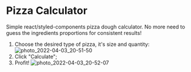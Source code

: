 # Pizza Calculator 
Simple react/styled-components pizza dough calculator. No more need to guess the ingredients proportions for consistent results! 
1. Choose the desired type of pizza, it's size and quantity: 
![photo_2022-04-03_20-51-50](https://user-images.githubusercontent.com/36299471/161543650-1c0bc2d9-3f9e-49e5-970c-49bea0f96689.jpg)
2. Click "Calculate";  
3. Profit! 
![photo_2022-04-03_20-52-07](https://user-images.githubusercontent.com/36299471/161543921-40462b53-fbcc-4df3-a53a-e43ef1b465d5.jpg)
